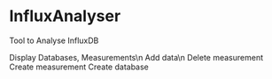 # InfluxAnalyser
Tool to Analyse InfluxDB

Display Databases, Measurements\n
Add data\n
Delete measurement<br>
Create measurement
Create database
